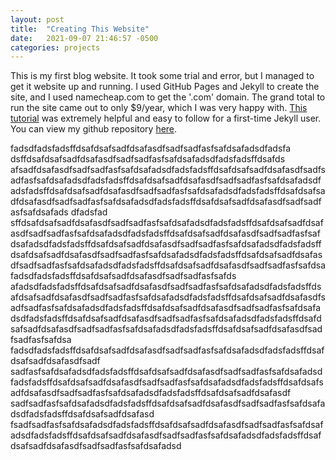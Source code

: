 ```yaml
---
layout: post
title:  "Creating This Website"
date:   2021-09-07 21:46:57 -0500
categories: projects
---
```

This is my first blog website. It took some trial and error, but I managed to get it website up and running. I used GitHub Pages and Jekyll to create the site, and I used namecheap.com to get the '.com' domain. The grand total to run the site came out to only $9/year, which I was very happy with. [This tutorial](https://devblast.com/b/create-a-static-websiteblog-with-jekyll-and-github-pages) was extremely helpful and easy to follow for a first-time Jekyll user. You can view my github repository [here](https://github.com/dstanecki/dstanecki.github.io).

fadsdfadsfadsffdsafdsafsadfdsafasdfsadfsadfasfsafdsafadsdfadsfa dsffdsafdsafsadfdsafasdfsadfsadfasfsafdsafadsdfadsfadsffdsafds afsadfdsafasdfsadfsadfasfsafdsafadsdfadsfadsffdsafdsafsadfdsafasdfsadfsadfasfsafdsafadsdfadsfadsffdsafdsafsadfdsafasdfsadfsadfasfsafdsafadsdfadsfadsffdsafdsafsadfdsafasdfsadfsadfasfsafdsafadsdfadsfadsffdsafdsafsadfdsafasdfsadfsadfasfsafdsafadsdfadsfadsffdsafdsafsadfdsafasdfsadfsadfasfsafdsafads dfadsfad sffdsafdsafsadfdsafasdfsadfsadfasfsafdsafadsdfadsfadsffdsafdsafsadfdsafasdfsadfsadfasfsafdsafadsdfadsfadsffdsafdsafsadfdsafasdfsadfsadfasfsafdsafadsdfadsfadsffdsafdsafsadfdsafasdfsadfsadfasfsafdsafadsdfadsfadsffdsafdsafsadfdsafasdfsadfsadfasfsafdsafadsdfadsfadsffdsafdsafsadfdsafasdfsadfsadfasfsafdsafadsdfadsfadsffdsafdsafsadfdsafasdfsadfsadfasfsafdsafadsdfadsfadsffdsafdsafsadfdsafasdfsadfsadfasfsafds afadsdfadsfadsffdsafdsafsadfdsafasdfsadfsadfasfsafdsafadsdfadsfadsffdsafdsafsadfdsafasdfsadfsadfasfsafdsafadsdfadsfadsffdsafdsafsadfdsafasdfsadfsadfasfsafdsafadsdfadsfadsffdsafdsafsadfdsafasdfsadfsadfasfsafdsafadsdfadsfadsffdsafdsafsadfdsafasdfsadfsadfasfsafdsafadsdfadsfadsffdsafdsafsadfdsafasdfsadfsadfasfsafdsafadsdfadsfadsffdsafdsafsadfdsafasdfsadfsadfasfsafdsa
fadsdfadsfadsffdsafdsafsadfdsafasdfsadfsadfasfsafdsafadsdfadsfadsffdsafdsafsadfdsafasdfsadf sadfasfsafdsafadsdfadsfadsffdsafdsafsadfdsafasdfsadfsadfasfsafdsafadsdfadsfadsffdsafdsafsadfdsafasdfsadfsadfasfsafdsafadsdfadsfadsffdsafdsafsadfdsafasdfsadfsadfasfsafdsafadsdfadsfadsffdsafdsafsadfdsafasdf sadfsadfasfsafdsafadsdfadsfadsffdsafdsafsadfdsafasdfsadfsadfasfsafdsafadsdfadsfadsffdsafdsafsadfdsafasd fsadfsadfasfsafdsafadsdfadsfadsffdsafdsafsadfdsafasdfsadfsadfasfsafdsafadsdfadsfadsffdsafdsafsadfdsafasdfsadfsadfasfsafdsafadsdfadsfadsffdsafdsafsadfdsafasdfsadfsadfasfsafdsafadsd
